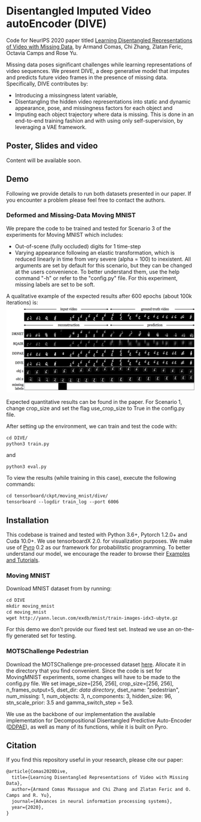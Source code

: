 # Disentangled Imputed Video autoEncoder (DIVE)

Code for NeurIPS 2020 paper titled [Learning Disentangled Representations of Video with Missing Data](https://arxiv.org/abs/2006.13391), by Armand Comas, Chi Zhang, Zlatan Feric, Octavia Camps and Rose Yu.

Missing data poses significant challenges while learning representations of video sequences.
We present DIVE, a deep generative model that imputes and predicts future video frames in the presence of missing data.
Specifically, DIVE contributes by:
- Introducing a missingness latent variable,
- Disentangling the hidden video representations into static and dynamic appearance, pose, and missingness factors for each object and
- Imputing each object trajectory where data is missing.
This is done in an end-to-end training fashion and with using only self-supervision, by leveraging a VAE framework.

## Poster, Slides and video
Content will be available soon.

## Demo

Following we provide details to run both datasets presented in our paper. If you encounter a problem please feel free to contact the authors.
### Deformed and Missing-Data Moving MNIST

We prepare the code to be trained and tested for Scenario 3 of the experiments for Moving MNIST which includes:
- Out-of-scene (fully occluded) digits for 1 time-step
- Varying appearance following an elastic transformation, which is reduced linearly in time from very severe (alpha = 100) to inexistent.
All arguments are set by default for this scenario, but they can be changed at the users convenience. To better understand them, use the help command "-h" or refer to the "config.py" file.
For this experiment, missing labels are set to be soft.

A qualitative example of the expected results after 600 epochs (about 100k iterations) is:
<img src="example_image_varying_MNIST.png" width="800px"/>

Expected quantitative results can be found in the paper. For Scenario 1, change crop_size and set the flag use_crop_size to True in the config.py file.

After setting up the environment, we can train and test the code with:
```
cd DIVE/
python3 train.py
```
and
```
python3 eval.py
```
To view the results (while training in this case), execute the following commands:
```
cd tensorboard/ckpt/moving_mnist/dive/
tensorboard --logdir train_log --port 6006
```

## Installation
This codebase is trained and tested with Python 3.6+, Pytorch 1.2.0+ and Cuda 10.0+. We use tensorboardX 2.0. for visualization purposes.
We make use of [Pyro](http://pyro.ai/) 0.2 as our framework for probabilitstic programming. To better understand our model, we encourage the reader to browse their [Examples and Tutorials](https://pyro.ai/examples/).

### Moving MNIST
Download MNIST dataset from by running:
```
cd DIVE
mkdir moving_mnist
cd moving_mnist
wget http://yann.lecun.com/exdb/mnist/train-images-idx3-ubyte.gz
```
For this demo we don't provide our fixed test set. Instead we use an on-the-fly generated set for testing.

### MOTSChallenge Pedestrian
Download the MOTSChallenge pre-processed dataset [here](https://drive.google.com/file/d/1t3Z4ebREwaSrE5WxziuKdvjrllM4p-NM/view?usp=sharing). Allocate it in the directory that you find convenient.
Since the code is set for MovingMNIST experiments, some changes will have to be made to the config.py file.
We set image_size=[256, 256], crop_size=[256, 256], n_frames_output=5, dset_dir: <em>data directory</em>, dset_name: "pedestrian", num_missing: 1, num_objects: 3, n_components: 3, hidden_size: 96, stn_scale_prior: 3.5 and gamma_switch_step = 5e3.

We use as the backbone of our implementation the available implementation for Decompositional Disentangled Predictive Auto-Encoder ([DDPAE](https://github.com/jthsieh/DDPAE-video-prediction)), as well as many of its functions, while it is built on Pyro.

## Citation

If you find this repository useful in your research, please cite our paper:
```
@article{Comas2020Dive,
  title={Learning Disentangled Representations of Video with Missing Data},
  author={Armand Comas Massague and Chi Zhang and Zlatan Feric and O. Camps and R. Yu},
  journal={Advances in neural information processing systems},
  year={2020},
}
